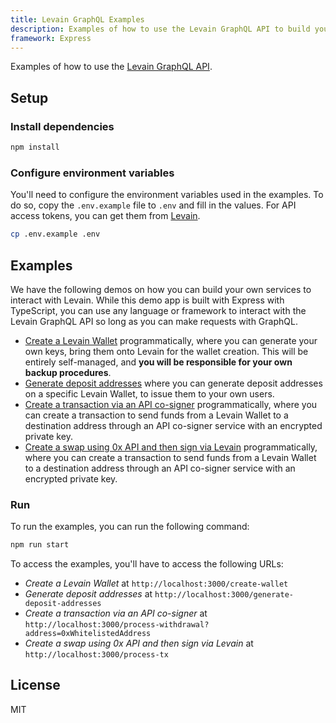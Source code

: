 ```yaml
---
title: Levain GraphQL Examples
description: Examples of how to use the Levain GraphQL API to build your own services.
framework: Express
---
```


Examples of how to use the [Levain GraphQL API](https://developer.levain.tech/).

## Setup

### Install dependencies

```bash
npm install
```

### Configure environment variables

You'll need to configure the environment variables used in the examples. To do so, copy the `.env.example` file to `.env` and fill in the values. For API access tokens, you can get them from [Levain](https://app.levain.tech/).

```bash
cp .env.example .env
```

## Examples

We have the following demos on how you can build your own services to interact with Levain. While this demo app is built with Express with TypeScript, you can use any language or framework to interact with the Levain GraphQL API so long as you can make requests with GraphQL.

- [Create a Levain Wallet](srcpi/create-wallet.ts) programmatically, where you can generate your own keys, bring them onto Levain for the wallet creation. This will be entirely self-managed, and **you will be responsible for your own backup procedures**.
- [Generate deposit addresses](srcpi/generate-deposit-addresses.ts) where you can generate deposit addresses on a specific Levain Wallet, to issue them to your own users.
- [Create a transaction via an API co-signer](srcpi/api-cosigning.ts) programmatically, where you can create a transaction to send funds from a Levain Wallet to a destination address through an API co-signer service with an encrypted private key.
- [Create a swap using 0x API and then sign via Levain](srcpi/api-cosigning.ts) programmatically, where you can create a transaction to send funds from a Levain Wallet to a destination address through an API co-signer service with an encrypted private key.

### Run

To run the examples, you can run the following command:

```bash
npm run start
```

To access the examples, you'll have to access the following URLs:

- _Create a Levain Wallet_ at `http://localhost:3000/create-wallet`
- _Generate deposit addresses_ at `http://localhost:3000/generate-deposit-addresses`
- _Create a transaction via an API co-signer_ at `http://localhost:3000/process-withdrawal?address=0xWhitelistedAddress`
- _Create a swap using 0x API and then sign via Levain_ at `http://localhost:3000/process-tx`

## License

MIT
